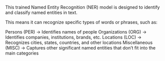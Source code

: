 This trained Named Entity Recognition (NER) model is designed to identify and classify named entities in text. 

This means it can recognize specific types of words or phrases, such as:

Persons (PER) → Identifies names of people
Organizations (ORG) → Identifies companies, institutions, brands, etc.
Locations (LOC) → Recognizes cities, states, countries, and other locations
Miscellaneous (MISC) → Captures other significant named entities that don’t fit into the main categories

